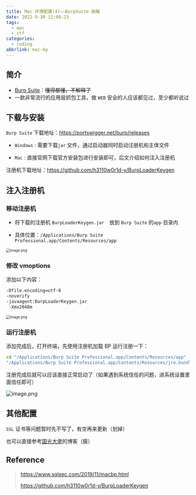 ```yaml
---
title: Mac 环境配置(4)——BurpSuite 破解
date: 2022-9-30 12:00:23
tags:
  - mac
  - ctf
categories:
  - coding
abbrlink: mac-bp
---
```




## 简介

* [Burp Suite](https://portswigger.net/burp)：~~懂得都懂，不解释了~~
* 一款非常流行的应用层抓包工具，做 `WEB` 安全的人应该都见过，至少都听说过



## 下载与安装

`Burp Suite` 下载地址：https://portswigger.net/burp/releases

* `Windows` : 需要下载`jar` 文件，通过启动器同时启动注册机和主体文件

* `Mac` : 直接官网下载官方安装包进行安装即可，后文介绍如何注入注册机

注册机下载地址：https://github.com/h3110w0r1d-y/BurpLoaderKeygen



## 注入注册机

### 移动注册机

* 将下载的注册机 `BurpLoaderKeygen.jar  `放到 `Burp Suite` 的`app` 目录内

* 具体位置：`/Applications/Burp Suite Professional.app/Contents/Resources/app`

<img src="https://tva1.sinaimg.cn/large/0084b03xgy1h7huy5a9qkj31s60um7lh.jpg" alt="image.png" style="zoom:67%;" />



### 修改 vmoptions

添加以下内容：

```bash
-Dfile.encoding=utf-8
-noverify
-javaagent:BurpLoaderKeygen.jar
 -Xmx2048m
```

<img src="https://tva1.sinaimg.cn/large/0084b03xgy1h7hv0cy0spj312c0o0tye.jpg" alt="image.png" style="zoom:67%;" />



### 运行注册机

添加完成后，打开终端，先使用注册机加载 BP 运行注册一下：

```bash
cd "/Applications/Burp Suite Professional.app/Contents/Resources/app"
"/Applications/Burp Suite Professional.app/Contents/Resources/jre.bundle/Contents/Home/bin/java" -jar BurpLoaderKeygen.jar
```



注册完成后就可以应该直接正常启动了（如果遇到系统信任的问题，进系统设置里面信任即可）

![image.png](https://tva1.sinaimg.cn/large/0084b03xgy1h7hv6v7wdkj312y0ac439.jpg)



## 其他配置

`SSL` 证书等问题暂时先不写了，有空再来更新（划掉）

也可以直接参考[国光大佬](https://www.sqlsec.com/2019/11/macbp.html#Firefox-Dev)的博客（膜）



## Reference

> https://www.sqlsec.com/2019/11/macbp.html
>
> https://github.com/h3110w0r1d-y/BurpLoaderKeygen
